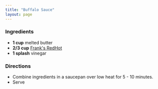 ```yaml
---
title: "Buffalo Sauce"
layout: page
---
```


### Ingredients

 * <b>1 cup</b> melted butter
 * <b>2/3 cup</b> <a href="https://www.franksredhot.com/">Frank's RedHot</a>
 * <b>1 splash</b> vinegar

### Directions

 * Combine ingredients in a saucepan over low heat for 5 - 10 minutes.
 * Serve
